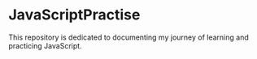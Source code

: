 # JavaScriptPractise
This repository is dedicated to documenting my journey of learning and practicing JavaScript.
